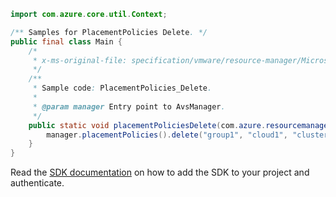 ```java
import com.azure.core.util.Context;

/** Samples for PlacementPolicies Delete. */
public final class Main {
    /*
     * x-ms-original-file: specification/vmware/resource-manager/Microsoft.AVS/stable/2021-12-01/examples/PlacementPolicies_Delete.json
     */
    /**
     * Sample code: PlacementPolicies_Delete.
     *
     * @param manager Entry point to AvsManager.
     */
    public static void placementPoliciesDelete(com.azure.resourcemanager.avs.AvsManager manager) {
        manager.placementPolicies().delete("group1", "cloud1", "cluster1", "policy1", Context.NONE);
    }
}
```

Read the [SDK documentation](https://github.com/Azure/azure-sdk-for-java/blob/azure-resourcemanager-avs_1.0.0-beta.3/sdk/avs/azure-resourcemanager-avs/README.md) on how to add the SDK to your project and authenticate.
